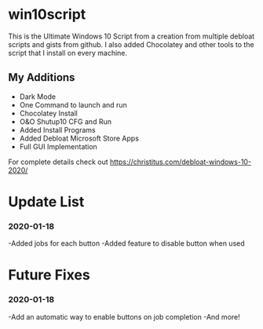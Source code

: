 # win10script
This is the Ultimate Windows 10 Script from a creation from multiple debloat scripts and gists from github. I also added Chocolatey and other tools to the script that I install on every machine.

## My Additions

- Dark Mode
- One Command to launch and run
- Chocolatey Install
- O&O Shutup10 CFG and Run
- Added Install Programs
- Added Debloat Microsoft Store Apps
- Full GUI Implementation

For complete details check out https://christitus.com/debloat-windows-10-2020/

# Update List
### 2020-01-18
-Added jobs for each button
-Added feature to disable button when used

# Future Fixes
### 2020-01-18
-Add an automatic way to enable buttons on job completion
-And more!
